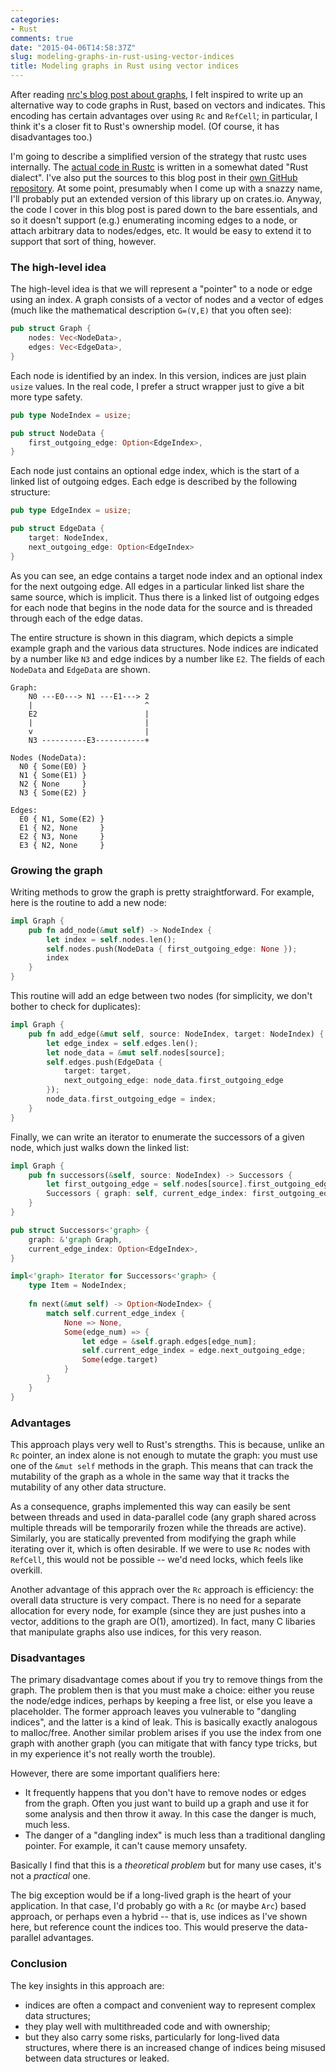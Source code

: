 ```yaml
---
categories:
- Rust
comments: true
date: "2015-04-06T14:58:37Z"
slug: modeling-graphs-in-rust-using-vector-indices
title: Modeling graphs in Rust using vector indices
---
```


After reading [nrc's blog post about graphs][1], I felt inspired to
write up an alternative way to code graphs in Rust, based on vectors
and indicates. This encoding has certain advantages over using `Rc`
and `RefCell`; in particular, I think it's a closer fit to Rust's
ownership model. (Of course, it has disadvantages too.)

[1]: http://featherweightmusings.blogspot.com/2015/04/graphs-in-rust.html

I'm going to describe a simplified version of the strategy that rustc
uses internally. The [actual code in Rustc][graph.rs] is written in a
somewhat dated "Rust dialect". I've also put the sources to this blog
post in their [own GitHub repository][gh]. At some point, presumably
when I come up with a snazzy name, I'll probably put an extended
version of this library up on crates.io. Anyway, the code I cover in
this blog post is pared down to the bare essentials, and so it doesn't
support (e.g.) enumerating incoming edges to a node, or attach
arbitrary data to nodes/edges, etc. It would be easy to extend it to
support that sort of thing, however.

[graph.rs]: https://github.com/rust-lang/rust/blob/master/src/librustc/middle/graph.rs
[gh]: https://github.com/nikomatsakis/simple-graph

<!--more-->

### The high-level idea

The high-level idea is that we will represent a "pointer" to a node or
edge using an index. A graph consists of a vector of nodes and a
vector of edges (much like the mathematical description `G=(V,E)` that
you often see):

```rust
pub struct Graph {
    nodes: Vec<NodeData>,
    edges: Vec<EdgeData>,
}
```

Each node is identified by an index. In this version, indices are just
plain `usize` values. In the real code, I prefer a struct wrapper just
to give a bit more type safety.

```rust
pub type NodeIndex = usize;

pub struct NodeData {
    first_outgoing_edge: Option<EdgeIndex>,
}
```

Each node just contains an optional edge index, which is the start of
a linked list of outgoing edges. Each edge is described by the
following structure:

```rust
pub type EdgeIndex = usize;

pub struct EdgeData {
    target: NodeIndex,
    next_outgoing_edge: Option<EdgeIndex>
}
```

As you can see, an edge contains a target node index and an optional
index for the next outgoing edge. All edges in a particular linked
list share the same source, which is implicit. Thus there is a linked
list of outgoing edges for each node that begins in the node data for
the source and is threaded through each of the edge datas.

The entire structure is shown in this diagram, which depicts a simple
example graph and the various data structures. Node indices are
indicated by a number like `N3` and edge indices by a number like
`E2`. The fields of each `NodeData` and `EdgeData` are shown.

```
Graph:
    N0 ---E0---> N1 ---E1---> 2
    |                         ^
    E2                        |
    |                         |
    v                         |
    N3 ----------E3-----------+
    
Nodes (NodeData):
  N0 { Some(E0) }     
  N1 { Some(E1) }
  N2 { None     } 
  N3 { Some(E2) } 
  
Edges:
  E0 { N1, Some(E2) }
  E1 { N2, None     }
  E2 { N3, None     }
  E3 { N2, None     }
```

### Growing the graph

Writing methods to grow the graph is pretty straightforward. For
example, here is the routine to add a new node:

```rust
impl Graph {
    pub fn add_node(&mut self) -> NodeIndex {
        let index = self.nodes.len();
        self.nodes.push(NodeData { first_outgoing_edge: None });
        index
    }
}
```

This routine will add an edge between two nodes (for simplicity, we
don't bother to check for duplicates):

```rust
impl Graph {
    pub fn add_edge(&mut self, source: NodeIndex, target: NodeIndex) {
        let edge_index = self.edges.len();
        let node_data = &mut self.nodes[source];
        self.edges.push(EdgeData {
            target: target,
            next_outgoing_edge: node_data.first_outgoing_edge
        });
        node_data.first_outgoing_edge = index;
    }
}
```

Finally, we can write an iterator to enumerate the successors of a
given node, which just walks down the linked list:

```rust
impl Graph {
    pub fn successors(&self, source: NodeIndex) -> Successors {
        let first_outgoing_edge = self.nodes[source].first_outgoing_edge;
        Successors { graph: self, current_edge_index: first_outgoing_edge }
    }
}

pub struct Successors<'graph> {
    graph: &'graph Graph,
    current_edge_index: Option<EdgeIndex>,
}

impl<'graph> Iterator for Successors<'graph> {
    type Item = NodeIndex;
    
    fn next(&mut self) -> Option<NodeIndex> {
        match self.current_edge_index {
            None => None,
            Some(edge_num) => {
                let edge = &self.graph.edges[edge_num];
                self.current_edge_index = edge.next_outgoing_edge;
                Some(edge.target)
            }
        }
    }
}
```

### Advantages

This approach plays very well to Rust's strengths. This is because,
unlike an `Rc` pointer, an index alone is not enough to mutate the
graph: you must use one of the `&mut self` methods in the graph. This
means that can track the mutability of the graph as a whole in the
same way that it tracks the mutability of any other data structure.

As a consequence, graphs implemented this way can easily be sent
between threads and used in data-parallel code (any graph shared
across multiple threads will be temporarily frozen while the threads
are active). Similarly, you are statically prevented from modifying
the graph while iterating over it, which is often desirable. If we
were to use `Rc` nodes with `RefCell`, this would not be possible --
we'd need locks, which feels like overkill.

Another advantage of this apprach over the `Rc` approach is
efficiency: the overall data structure is very compact. There is no
need for a separate allocation for every node, for example (since they
are just pushes into a vector, additions to the graph are O(1),
amortized). In fact, many C libaries that manipulate graphs also use
indices, for this very reason.

### Disadvantages

The primary disadvantage comes about if you try to remove things from
the graph. The problem then is that you must make a choice: either you
reuse the node/edge indices, perhaps by keeping a free list, or else
you leave a placeholder. The former approach leaves you vulnerable to
"dangling indices", and the latter is a kind of leak. This is
basically exactly analogous to malloc/free. Another similar problem
arises if you use the index from one graph with another graph (you can
mitigate that with fancy type tricks, but in my experience it's not
really worth the trouble).

However, there are some important qualifiers here:

- It frequently happens that you don't have to remove nodes or edges
  from the graph.  Often you just want to build up a graph and use it
  for some analysis and then throw it away. In this case the danger is
  much, much less.
- The danger of a "dangling index" is much less than a traditional
  dangling pointer. For example, it can't cause memory unsafety.
  
Basically I find that this is a *theoretical problem* but for many use
cases, it's not a *practical* one.

The big exception would be if a long-lived graph is the heart of your
application. In that case, I'd probably go with a `Rc` (or maybe
`Arc`) based approach, or perhaps even a hybrid -- that is, use
indices as I've shown here, but reference count the indices too. This
would preserve the data-parallel advantages.

### Conclusion

The key insights in this approach are:

- indices are often a compact and convenient way to represent complex
  data structures;
- they play well with multithreaded code and with ownership;
- but they also carry some risks, particularly for long-lived data
  structures, where there is an increased change of indices being
  misused between data structures or leaked.
